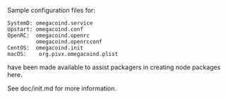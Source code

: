 Sample configuration files for:
```
SystemD: omegacoind.service
Upstart: omegacoind.conf
OpenRC:  omegacoind.openrc
         omegacoind.openrcconf
CentOS:  omegacoind.init
macOS:    org.pivx.omegacoind.plist
```
have been made available to assist packagers in creating node packages here.

See doc/init.md for more information.
